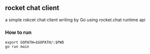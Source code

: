 ## rocket chat client 
a simple rokcet chat client writing by Go using rocket.chat runtime api

### How to run
```shell
export GOPATH=$GOPATH/:$PWD
go run main
```